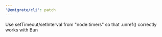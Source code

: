 ```yaml
---
'@emigrate/cli': patch
---
```


Use setTimeout/setInterval from "node:timers" so that .unref() correctly works with Bun
